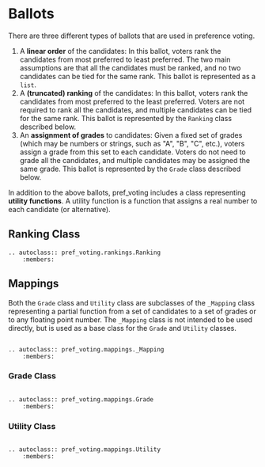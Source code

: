 Ballots
=======================================

There are three different types of ballots that are used in preference voting.  

1. A **linear order** of the candidates: In this ballot, voters rank the candidates from most preferred to least preferred. The two main assumptions are that all the candidates must be ranked, and no two candidates can be tied for the same rank.  This ballot is represented as a ``list``.
2. A **(truncated) ranking** of the candidates: In this ballot, voters rank the candidates from most preferred to the least preferred.  Voters are not required to rank all the candidates, and multiple candidates can be tied for the same rank.  This ballot is represented by the ``Ranking`` class described below.
3. An **assignment of grades** to candidates: Given a fixed set of grades (which may be numbers or strings, such as "A", "B", "C", etc.), voters assign a grade from this set to each candidate.  Voters do not need to grade all the candidates, and multiple candidates may be assigned the same grade. This ballot is represented by the ``Grade`` class described below.

In addition to the above ballots, pref_voting includes a class representing **utility functions**.  A utility function is a function that assigns a real number to each candidate (or alternative). 

## Ranking Class

```{eval-rst}
.. autoclass:: pref_voting.rankings.Ranking
    :members: 
```

## Mappings

Both the ``Grade`` class and ``Utility`` class are subclasses of the ``_Mapping`` class representing a partial function from a set of candidates to a set of grades or to any floating point number.  The ``_Mapping`` class is not intended to be used directly, but is used as a base class for the ``Grade`` and ``Utility`` classes.

```{eval-rst}

.. autoclass:: pref_voting.mappings._Mapping
    :members: 

```

### Grade Class

```{eval-rst}

.. autoclass:: pref_voting.mappings.Grade
    :members: 

``` 

### Utility Class

```{eval-rst}

.. autoclass:: pref_voting.mappings.Utility
    :members: 

``` 

